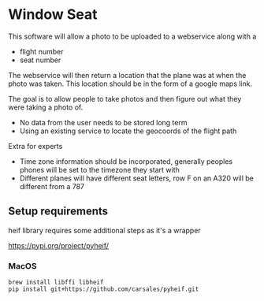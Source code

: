 # Window Seat


This software will allow a photo to be uploaded to a webservice along with a
- flight number
- seat number

The webservice will then return a location that the plane was at when the photo was taken. 
This location should be in the form of a google maps link.

The goal is to allow people to take photos and then figure out what they were taking a photo of.

- No data from the user needs to be stored long term
- Using an existing service to locate the geocoords of the flight path

Extra for experts
- Time zone information should be incorporated, generally peoples phones will be set to 
the timezone they start with
- Different planes will have different seat letters, row F on an A320 will be different from a 787

## Setup requirements
heif library requires some additional steps as it's a wrapper

https://pypi.org/project/pyheif/

### MacOS
```
brew install libffi libheif
pip install git+https://github.com/carsales/pyheif.git
```
